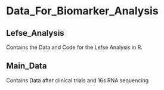 # Data_For_Biomarker_Analysis

## Lefse_Analysis
Contains the Data and Code for the Lefse Analysis in R.

## Main_Data
Contains Data after clinical trials and 16s RNA sequencing

